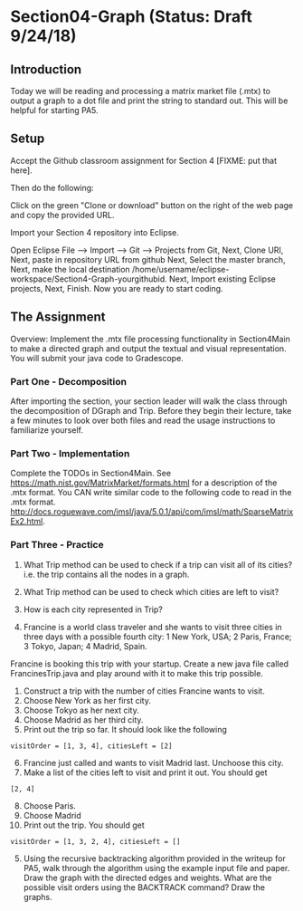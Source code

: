 # Section04-Graph (Status: Draft 9/24/18) 

## Introduction 
Today we will be reading and processing a matrix market file (.mtx)
to output a graph to a dot file and print the string to
standard out. This will be helpful for starting PA5.

## Setup

Accept the Github classroom assignment for Section 4
[FIXME: put that here].

Then do the following:

Click on the green "Clone or download" button on the right of the web page and copy the provided URL.

Import your Section 4 repository into Eclipse.

Open Eclipse
File —> Import —> Git —> Projects from Git, Next, Clone URI, Next, paste in repository URL from github
Next, Select the master branch, Next, make the local destination /home/username/eclipse-workspace/Section4-Graph-yourgithubid.
Next, Import existing Eclipse projects, Next, Finish.
Now you are ready to start coding.

## The Assignment
Overview: Implement the .mtx file processing functionality in Section4Main to 
make a directed graph and output the textual and visual representation.
You will submit your java code to Gradescope.

### Part One - Decomposition 
After importing the section, your section leader will walk the class through the 
decomposition of DGraph and Trip. Before they begin their lecture, take a few
minutes to look over both files and read the usage instructions to familiarize
yourself.

### Part Two - Implementation 
Complete the TODOs in Section4Main. See https://math.nist.gov/MatrixMarket/formats.html
for a description of the .mtx format. You CAN write similar code to the following code
to read in the .mtx format. http://docs.roguewave.com/imsl/java/5.0.1/api/com/imsl/math/SparseMatrixEx2.html.

### Part Three - Practice
1. What Trip method can be used to check if a trip can visit all of its
cities? i.e. the trip contains all the nodes in a graph.

2. What Trip method can be used to check which cities are left to visit?

3. How is each city represented in Trip?

4. Francine is a world class traveler and she wants to visit three cities
in three days with a possible fourth city: 1 New York, USA; 2 Paris, France;
3 Tokyo, Japan; 4 Madrid, Spain.

Francine is booking this trip with your startup. Create a new java file
called FrancinesTrip.java and play around with it to make this trip possible.

1. Construct a trip with the number of cities Francine wants to visit.
2. Choose New York as her first city.
3. Choose Tokyo as her next city.
4. Choose Madrid as her third city.
5. Print out the trip so far. It should look like the following
```
visitOrder = [1, 3, 4], citiesLeft = [2]
```
6. Francine just called and wants to visit Madrid last. Unchoose this city.
7. Make a list of the cities left to visit and print it out. You should get
```
[2, 4]
```
8. Choose Paris.
9. Choose Madrid
10. Print out the trip. You should get
```
visitOrder = [1, 3, 2, 4], citiesLeft = []
```

5. Using the recursive backtracking algorithm provided in the writeup for PA5,
walk through the algorithm using the example input file and paper. Draw the
graph with the directed edges and weights. What are the possible visit orders
using the BACKTRACK command? Draw the graphs.
